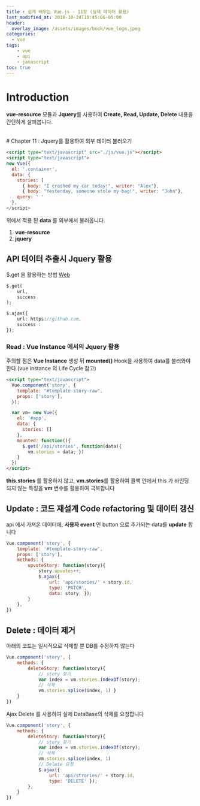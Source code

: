 ```yaml
---
title : 쉽게 배우는 Vue.js - 11장 (실제 데이터 활용)
last_modified_at: 2018-10-24T10:45:06-05:00
header:
  overlay_image: /assets/images/book/vue_logo.jpeg
categories:
  - vue
tags: 
    - vue
    - api
    - javascript
toc: true 
---
```



# Introduction

**vue-resource** 모듈과 **Jquery**를 사용하여 **Create, Read, Update, Delete** 내용을 간단하게 살펴봅니다.

<br>
# Chapter 11 : Jquery를 활용하여 외부 데이터 불러오기

```html
<script type="text/javascript" src="./js/vue.js"></script>
<script type="text/javascript">
new Vue({
  el: '.container',
  data: {
    stories: [
      { body: "I crashed my car today!", writer: "Alex"},
      { body: "Yesterday, someone stole my bag!", writer: "John"},
    query: ' '
  },
</script>
```

위에서 적용 된 **data** 를 외부에서 불러옵니다.

1. **vue-resource**
2. **jquery** 


## API 데이터 추출시 Jquery 활용

$.get 을 활용하는 방법 [Web](https://api.jquery.com/jquery.get/)

```php
$.get(
    url, 
    success 
);

$.ajax({
    url: https://github.com,
    success : 
});
```

### Read : Vue Instance 에서의 Jquery 활용

주의할 점은 **Vue Instance** 생성 뒤 **mounted()** Hook을 사용하여 data를 불러와야 한다 (vue instance 의 Life Cycle 참고)

```html
<script type="text/javascript">
  Vue.component('story', {
    template: "#template-story-raw",
    props: ['story'],
  });

  var vm= new Vue({
    el: '#app',
    data: {
      stories: []
    },
    mounted: function(){
      $.get('/api/stories', function(data){
        vm.stories = data; })
    }
  })
</script>
```

**this.stories** 를 활용하지 않고, **vm.stories**를 활용하여 콜백 안에서 this 가 바인딩 되지 않는 특징을 **vm** 변수를 활용하여 극복합니다


## Update : 코드 재설계 Code refactoring 및 데이터 갱신

api 에서 가져온 데이터에, **사용자 event** 인 button 으로 추가되는 data를 **update** 합니다 

```javascript
Vue.component('story', {
    template: '#template-story-raw',
    props: ['story'],
    methods: {
        upvoteStory: function(story){
            story.upvotes++;
            $.ajax({
                url: 'api/stories/' + story.id,
                type: 'PATCH',
                data: story, });
        }
    },
})
```

## Delete : 데이터 제거

아래의 코드는 일시적으로 삭제할 뿐 DB를 수정하지 않는다

```javascript
Vue.component('story', {
    methods: {
        deleteStory: function(story){
            // story 찾기
            var index = vm.stories.indexOf(story);
            // 삭제
            vm.stories.splice(index, 1) }
    }
})
```

Ajax Delete 를 사용하여 실제 DataBase의 삭제를 요청합니다

```javascript
Vue.component('story', {
    methods: {
        deleteStory: function(story){
            // story 찾기
            var index = vm.stories.indexOf(story);
            // 삭제
            vm.stories.splice(index, 1)
            // Delete 요청
            $.ajax({
                url: 'api/strories/' + story.id,
                type: 'DELETE' });
        },
    }
})
```